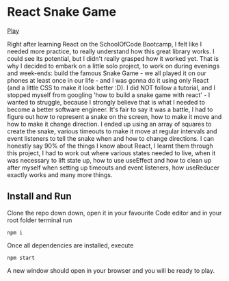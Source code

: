 # React Snake Game

[Play](https://react-snake-game-valeriocipolla.netlify.app/)

Right after learning React on the SchoolOfCode Bootcamp, I felt like I needed more practice, to really understand how this great library works. I could see its potential, but I didn't really grasped how it worked yet. That is why I decided to embark on a little solo project, to work on during evenings and week-ends: build the famous Snake Game - we all played it on our phones at least once in our life - and I was gonna do it using only React (and a little CSS to make it look better :D). I did NOT follow a tutorial, and I stopped myself from googling 'how to build a snake game with react' - I wanted to struggle, because I strongly believe that is what I needed to become a better software engineer. It's fair to say it was a battle, I had to figure out how to represent a snake on the screen, how to make it move and how to make it change direction. I ended up using an array of squares to create the snake, various timeouts to make it move at regular intervals and event listeners to tell the snake when and how to change directions. I can honestly say 90% of the things I know about React, I learnt them through this project, I had to work out where various states needed to live, when it was necessary to lift state up, how to use useEffect and how to clean up after myself when setting up timeouts and event listeners, how useReducer exactly works and many more things.

## Install and Run

Clone the repo down down, open it in your favourite Code editor and in your root folder terminal run 

``` 
npm i
```

Once all dependencies are installed, execute 

``` 
npm start
```

A new window should open in your browser and you will be ready to play.
